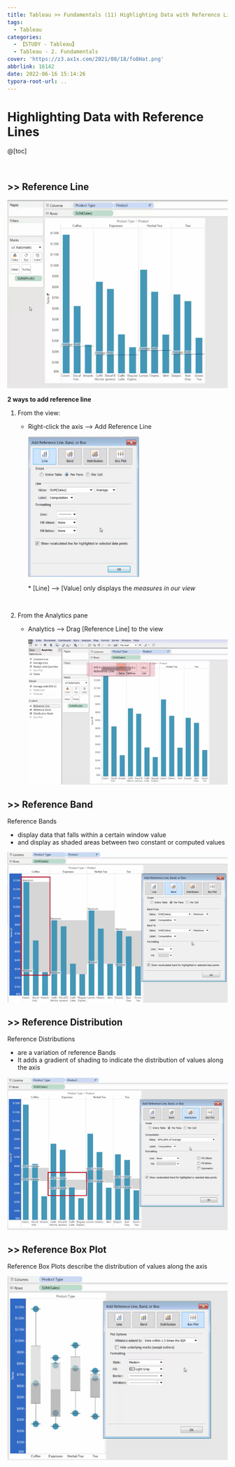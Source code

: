 ```yaml
---
title: Tableau >> Fundamentals (11) Highlighting Data with Reference Lines
tags:
  - Tableau
categories:
  - 【STUDY - Tableau】
  - Tableau - 2. Fundamentals
cover: 'https://z3.ax1x.com/2021/08/18/fo8Hat.png'
abbrlink: 16142
date: 2022-06-16 15:14:26
typora-root-url: ..
---
```


# Highlighting Data with Reference Lines

@[toc]

<br />

## \>> Reference Line

<img src="/images/S-Tableau-Fundamentals-11-Highlighting-Data-with-Reference-Lines/image-20210531125300888-16553670552931.png" alt="image-20210531125300888" style="zoom: 80%;" />

<br />

**2 ways to add reference line**

1. From the view: 

   * Right-click the axis --> Add Reference Line

     <img src="/images/S-Tableau-Fundamentals-11-Highlighting-Data-with-Reference-Lines/image-20210531124137890-16553670552942.png" alt="image-20210531124137890" style="zoom: 67%;" /> 

     \* [Line] --> [Value] only displays the *measures in our view*

     <br />

2. From the Analytics pane

   * Analytics --> Drag [Reference Line] to the view

     <img src="/images/S-Tableau-Fundamentals-11-Highlighting-Data-with-Reference-Lines/image-20210531125012133-16553670552953.png" alt="image-20210531125012133" style="zoom:67%;" /> 

     <br />

## \>> Reference Band

Reference Bands 

* display data that falls within a certain window value
* and display as shaded areas between two constant or computed values

<img src="/images/S-Tableau-Fundamentals-11-Highlighting-Data-with-Reference-Lines/image-20210531125850573-16553670552954.png" alt="image-20210531125850573" style="zoom: 67%;" />

<br />

## \>> Reference Distribution

Reference Distributions 

* are a variation of reference Bands
* It adds a gradient of shading to indicate the distribution of values along the axis

<img src="/images/S-Tableau-Fundamentals-11-Highlighting-Data-with-Reference-Lines/image-20210531130225430-16553670552955.png" alt="image-20210531130225430" style="zoom: 67%;" />

<br />

## \>> Reference Box Plot

Reference Box Plots describe the distribution of values along the axis

<img src="/images/S-Tableau-Fundamentals-11-Highlighting-Data-with-Reference-Lines/image-20210531130452568-16553670552956.png" alt="image-20210531130452568" style="zoom:67%;" />

<br />

<br />
